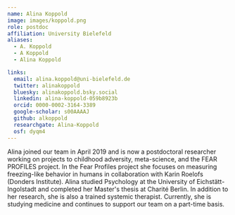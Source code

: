 ```yaml
---
name: Alina Koppold
image: images/koppold.png
role: postdoc
affiliation: University Bielefeld
aliases:
  - A. Koppold
  - A Koppold 
  - Alina Koppold 

links:
  email: alina.koppold@uni-bielefeld.de
  twitter: alinakoppold
  bluesky: alinakoppold.bsky.social
  linkedin: alina-koppold-059b8923b
  orcid: 0000-0002-3164-3389
  google-scholar: s00AAAAJ
  github: alkoppold
  researchgate: Alina-Koppold
  osf: dyqm4
---
```


Alina joined our team in April 2019 and is now a postdoctoral researcher working on projects to childhood adversity, meta-science, and the FEAR PROFILES project. In the Fear Profiles project she focuses on measuring freezing-like behavior in humans in collaboration with Karin Roelofs (Donders Institute).
Alina studied Psychology at the University of Eichstätt-Ingolstadt and completed her Master's thesis at Charité Berlin. In addition to her research, she is also a trained systemic therapist. Currently, she is studying medicine and continues to support our team on a part-time basis.